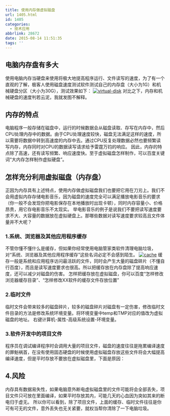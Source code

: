 ```yaml
---
title: 使用内存做虚拟磁盘
url: 1405.html
id: 1405
categories:
  - 技术应用
abbrlink: 28672
date: 2015-08-14 11:51:35
tags: ''
---
```


电脑内存盘有多大
--------

使用电脑内存当硬盘来使用将极大地提高程序运行、文件读写的速度，为了有一个直观的了解，极客人使用磁盘速度测试软件测试自己的内存盘（大小为1G）和机械硬盘分区（大小为30G），测试效果如下： [![virtual-disk](http://baiyuan.wang/wp-content/uploads/2015/11/virtual-disk.jpg)](http://baiyuan.wang/wp-content/uploads/2015/11/virtual-disk.jpg) 对比之下，内存和机械硬盘的速度判若云泥，我就发图不解释。

内存的特点
-----

电脑程序一般存储在磁盘中，运行的时候数据会从磁盘读取、存写在内存中，然后CPU处理内存中的数据。由于CPU处理速度较快，磁盘无法满足这样的速度，所以需要将数据中转到高速度的内存中去。通过CPU反复处理数据必然也要频繁读写内存，内存同时对CPU的数据读写请求给予雷霆万钧的响应。 因此，内存的特点除了高速，还有读写频繁、响应速度快。至于虚拟磁盘怎样制作，可以百度关键词“大内存怎样制作虚拟硬盘”。

怎样充分利用虚拟磁盘（内存盘）
---------------

正因为内存具有上述特点，使用内存做虚拟磁盘我们也要把它用在刀刃上。我们不会用虚拟内存存储电影音乐，因为磁盘的速度完全可以满足播放电影音乐的要求（你一般不会发现你把电影保存在本地播放时出现卡顿），同时内存容量小、价格昂贵，用它存电影音乐不太现实。 举电影音乐的例子是说我们不要把读写速度要求不大、大容量的数据放在虚拟硬盘上。那哪些数据对读写速度要求较高且文件体量并不大呢？

### 1.系统、浏览器及其他应用程序缓存

不管你懂不懂什么是缓存，但如果你经常使用电脑管家类软件清理电脑垃圾，对“系统、浏览器及其他应用程序缓存”这些名词必定不会感到陌生。 [![cache](http://baiyuan.wang/wp-content/uploads/2015/11/cache.jpg)](http://baiyuan.wang/wp-content/uploads/2015/11/cache.jpg) 缓存一般是系统和应用程序访问最活跃的文件，同时会产生大量的磁盘碎片（不懂自行百度），而且是读写速度要求也很高。所以把缓存放在内存盘除了提高响应速度，还可以减少对磁盘的伤害。 怎样把缓存放在虚拟磁盘，你可以百度“怎样修改浏览器缓存目录”、“怎样修改XX软件的缓存文件存放位置”

### 2.临时文件

临时文件会带来较多的磁盘碎片，较多的磁盘碎片对磁盘有一定伤害，修改临时文件目录的方法是修改系统环境变量。将环境变量中temp和TMP对应的值改为虚拟磁盘的地址。 右键计算机-属性-高级系统设置-环境变量。  

### 3.软件开发中的项目文件

程序员在调试编译程序时会调用大量的项目文件，磁盘的速度往往是拖累编译速度的罪魁祸首，在没有使用固态硬盘的时候使用虚拟磁盘存放这些文件将会大幅提高编译速度，但是平时存放不要放在虚拟磁盘里，下面是原因：

4.风险
----

内存具有数据易失性，如果电脑意外断电虚拟磁盘里的文件可能将会全部丢失，项目文件只可放在里面编译，如果平时存放其内，可能几天的心血因为突如其来的断电归于虚无。 所以你可以看到，除了项目文件，上面的缓存、临时文件往往是你可有可无的文件，意外丢失也无关紧要，就权当帮你清除了一下电脑垃圾。